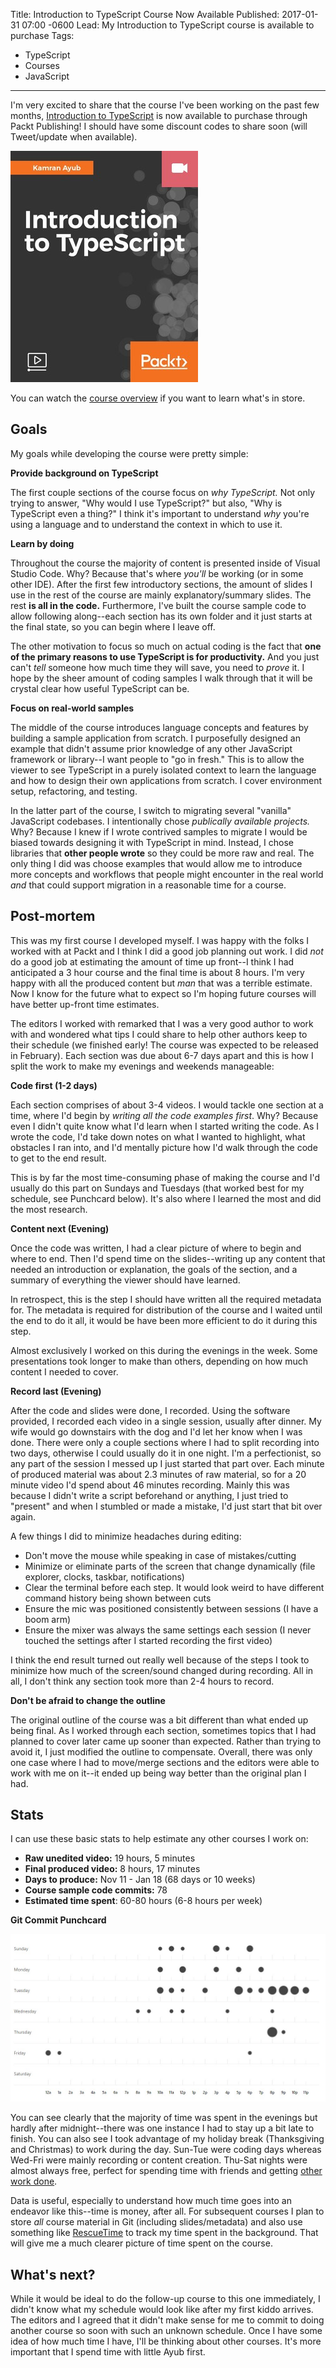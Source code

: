 ﻿Title: Introduction to TypeScript Course Now Available
Published: 2017-01-31 07:00 -0600
Lead: My Introduction to TypeScript course is available to purchase
Tags:
- TypeScript
- Courses
- JavaScript
---

I'm very excited to share that the course I've been working on the past few months, [Introduction to TypeScript][1] is now available to purchase through Packt Publishing! I should have some discount codes to share soon (will Tweet/update when available).

![Course cover](/posts/images/2017-01-31-course-cover.jpg)

<!-- More -->

You can watch the [course overview](https://www.packtpub.com/mapt/video/Application%20Development/9781786465207/16234/16923/The+Course+Overview) if you want to learn what's in store.

## Goals

My goals while developing the course were pretty simple:

**Provide background on TypeScript**

The first couple sections of the course focus on *why TypeScript.* Not only trying to answer, "Why would I use TypeScript?" but also, "Why is TypeScript even a thing?" I think it's important to understand *why* you're using a language and to understand the context in which to use it.

**Learn by doing**

Throughout the course the majority of content is presented inside of Visual Studio Code. Why? Because that's where *you'll* be working (or in some other IDE). After the first few introductory sections, the amount of slides I use in the rest of the course are mainly explanatory/summary slides. The rest **is all in the code.** Furthermore, I've built the course sample code to allow following along--each section has its own folder and it just starts at the final state, so you can begin where I leave off.

The other motivation to focus so much on actual coding is the fact that **one of the primary reasons to use TypeScript is for productivity.** And you just can't *tell* someone how much time they will save, you need to *prove* it. I hope by the sheer amount of coding samples I walk through that it will be crystal clear how useful TypeScript can be.

**Focus on real-world samples**

The middle of the course introduces language concepts and features by building a sample application from scratch. I purposefully designed an example that didn't assume prior knowledge of any other JavaScript framework or library--I want people to "go in fresh." This is to allow the viewer to see TypeScript in a purely isolated context to learn the language and how to design their own applications from scratch. I cover environment setup, refactoring, and testing.

In the latter part of the course, I switch to migrating several "vanilla" JavaScript codebases. I intentionally chose *publically available projects.* Why? Because I knew if I wrote contrived samples to migrate I would be biased towards designing it with TypeScript in mind. Instead, I chose libraries that **other people wrote** so they could be more raw and real. The only thing I did was choose examples that would allow me to introduce more concepts and workflows that people might encounter in the real world *and* that could support migration in a reasonable time for a course.

## Post-mortem

This was my first course I developed myself. I was happy with the folks I worked with at Packt and I think I did a good job planning out work. I did *not* do a good job at estimating the amount of time up front--I think I had anticipated a 3 hour course and the final time is about 8 hours. I'm very happy with all the produced content but *man* that was a terrible estimate. Now I know for the future what to expect so I'm hoping future courses will have better up-front time estimates.

The editors I worked with remarked that I was a very good author to work with and wondered what tips I could share to help other authors keep to their schedule (we finished early! The course was expected to be released in February). Each section was due about 6-7 days apart and this is how I split the work to make my evenings and weekends manageable:

**Code first (1-2 days)**

Each section comprises of about 3-4 videos. I would tackle one section at a time, where I'd begin by *writing all the code examples first*. Why? Because even I didn't quite know what I'd learn when I started writing the code. As I wrote the code, I'd take down notes on what I wanted to highlight, what obstacles I ran into, and I'd mentally picture how I'd walk through the code to get to the end result.

This is by far the most time-consuming phase of making the course and I'd usually do this part on Sundays and Tuesdays (that worked best for my schedule, see Punchcard below). It's also where I learned the most and did the most research.

**Content next (Evening)**

Once the code was written, I had a clear picture of where to begin and where to end. Then I'd spend time on the slides--writing up any content that needed an introduction or explanation, the goals of the section, and a summary of everything the viewer should have learned.

In retrospect, this is the step I should have written all the required metadata for. The metadata is required for distribution of the course and I waited until the end to do it all, it would be have been more efficient to do it during this step.

Almost exclusively I worked on this during the evenings in the week. Some presentations took longer to make than others, depending on how much content I needed to cover.

**Record last (Evening)**

After the code and slides were done, I recorded. Using the software provided, I recorded each video in a single session, usually after dinner. My wife would go downstairs with the dog and I'd let her know when I was done. There were only a couple sections where I had to split recording into two days, otherwise I could usually do it in one night. I'm a perfectionist, so any part of the session I messed up I just started that part over. Each minute of produced material was about 2.3 minutes of raw material, so for a 20 minute video I'd spend about 46 minutes recording. Mainly this was because I didn't write a script beforehand or anything, I just tried to "present" and when I stumbled or made a mistake, I'd just start that bit over again. 

A few things I did to minimize headaches during editing:

- Don't move the mouse while speaking in case of mistakes/cutting
- Minimize or eliminate parts of the screen that change dynamically (file explorer, clocks, taskbar, notifications)
- Clear the terminal before each step. It would look weird to have different command history being shown between cuts
- Ensure the mic was positioned consistently between sessions (I have a boom arm)
- Ensure the mixer was always the same settings each session (I never touched the settings after I started recording the first video)

I think the end result turned out really well because of the steps I took to minimize how much of the screen/sound changed during recording. All in all, I don't think any section took more than 2-4 hours to record.

**Don't be afraid to change the outline**

The original outline of the course was a bit different than what ended up being final. As I worked through each section, sometimes topics that I had planned to cover later came up sooner than expected. Rather than trying to avoid it, I just modified the outline to compensate. Overall, there was only one case where I had to move/merge sections and the editors were able to work with me on it--it ended up being way better than the original plan I had.

## Stats

I can use these basic stats to help estimate any other courses I work on:

- **Raw unedited video:** 19 hours, 5 minutes
- **Final produced video:** 8 hours, 17 minutes
- **Days to produce:** Nov 11 - Jan 18 (68 days or 10 weeks)
- **Course sample code commits:** 78
- **Estimated time spent**: 60-80 hours (6-8 hours per week)

**Git Commit Punchcard**

![Git punchcard](images\2017-01-31-course-punchcard.jpg)

You can see clearly that the majority of time was spent in the evenings but hardly after midnight--there was one instance I had to stay up a bit late to finish. You can also see I took advantage of my holiday break (Thanksgiving and Christmas) to work during the day. Sun-Tue were coding days whereas Wed-Fri were mainly recording or content creation. Thu-Sat nights were almost always free, perfect for spending time with friends and getting [other work done](https://kamranicus.com/posts/2017-01-02-year-in-review).

Data is useful, especially to understand how much time goes into an endeavor like this--time is money, after all. For subsequent courses I plan to store *all* course material in Git (including slides/metadata) and also use something like [RescueTime](https://www.rescuetime.com/) to track my time spent in the background. That will give me a much clearer picture of time spent on the course.

## What's next?

While it would be ideal to do the follow-up course to this one immediately, I didn't know what my schedule would look like after my first kiddo arrives. The editors and I agreed that it didn't make sense for me to commit to doing another course so soon with such an unknown schedule. Once I have some idea of how much time I have, I'll be thinking about other courses. It's more important that I spend time with little Ayub first.

[1]: https://www.packtpub.com/application-development/introduction-typescript-video
